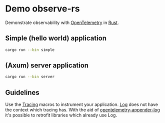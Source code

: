 # Demo observe-rs

Demonstrate observability with [OpenTelemetry](https://opentelemetry.io/) in [Rust](https://www.rust-lang.org/).

## Simple (hello world) application

```bash
cargo run --bin simple
```

## (Axum) server application

```bash
cargo run --bin server
```

## Guidelines

Use the [Tracing](https://github.com/tokio-rs/tracing) macros to instrument your application.
[Log](https://docs.rs/log/latest/log/) does not have the context which tracing has.
With the aid of [opentelemetry-appender-log](https://crates.io/crates/opentelemetry-appender-log) it's possible to retrofit libraries which already use Log.

